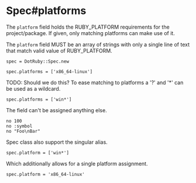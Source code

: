 # Spec#platforms

The `platform` field holds the RUBY_PLATFORM requirements for the project/package.
If given, only matching platforms can make use of it.

The `platform` field MUST be an array of strings with only a single line of text
that match valid value of RUBY_PLATFORM.

    spec = DotRuby::Spec.new

    spec.platforms = ['x86_64-linux']

TODO: Should we do this?
To ease matching to platforms a '?' and '*' can be used as a wildcard.

    spec.platforms = ['win*']

The field can't be assigned anything else.

    no 100
    no :symbol
    no "Foo\nBar"

Spec class also support the singular alias.

    spec.platform = ['win*']

Which additionally allows for a single platform assignment.

    spec.platform = 'x86_64-linux'

